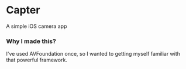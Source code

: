 # Capter
A simple iOS camera app

### Why I made this?
I've used AVFoundation once, so I wanted to getting myself familiar with that powerful framework.
